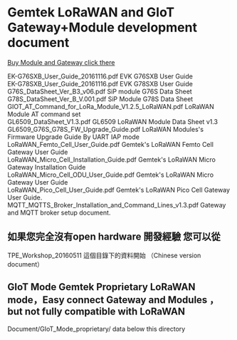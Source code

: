 # Gemtek LoRaWAN and GIoT Gateway+Module development document
[Buy Module and Gateway click there](https://tw.mall.yahoo.com/store/%E6%99%AE%E7%BE%85%E9%80%9A%E4%BF%A1%E8%82%A1%E4%BB%BD%E6%9C%89%E9%99%90%E5%85%AC%E5%8F%B8:browan)

EK-G76SXB_User_Guide_20161116.pdf	EVK G76SXB User Guide	
EK-G78SXB_User_Guide_20161116.pdf	EVK G78SXB User Guide	
G76S_DataSheet_Ver_B3_v06.pdf	SiP module G76S Data Sheet	
G78S_DataSheet_Ver_B_V.001.pdf	SiP Module G78S Data Sheet	
GIOT_AT_Command_for_LoRa_Module_V1.2.5_LoRaWAN.pdf	LoRaWAN Module AT command set	
GL6509_DataSheet_V1.3.pdf	GL6509 LoRaWAN Module Data Sheet v1.3	
GL6509_G76S_G78S_FW_Upgrade_Guide.pdf	LoRaWAN Modules's Firmware Upgrade Guide By UART IAP mode	
LoRaWAN_Femto_Cell_User_Guide.pdf	Gemtek's LoRaWAN Femto Cell Gateway User Guide	
LoRaWAN_Micro_Cell_Installation_Guide.pdf	Gemtek's LoRaWAN Micro Gateway Installation Guide	
LoRaWAN_Micro_Cell_ODU_User_Guide.pdf	Gemtek's LoRaWAN Micro Gateway User Guide	
LoRaWAN_Pico_Cell_User_Guide.pdf	Gemtek's LoRaWAN Pico Cell Gateway User Guide.	
MQTT_MQTTS_Broker_Installation_and_Command_Lines_v1.3.pdf	Gateway and MQTT broker setup document.

## 如果您完全沒有open hardware 開發經驗 您可以從 
TPE_Workshop_20160511 這個目錄下的資料開始 （Chinese version document）

## GIoT Mode Gemtek Proprietary LoRaWAN mode，Easy connect Gateway and Modules ，but not fully compatible with LoRaWAN
Document/GIoT_Mode_proprietary/ data below this directory
